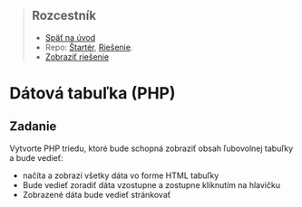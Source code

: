 <div class="hidden">

> ## Rozcestník
> - [Späť na úvod](../../README.md)
> - Repo: [Štartér](/../../tree/main/php/dbtable), [Riešenie](/../../tree/solution/php/dbtable).
> - [Zobraziť riešenie](riesenie.md)
</div>

# Dátová tabuľka (PHP)

## Zadanie

Vytvorte PHP triedu, ktoré bude schopná zobraziť obsah ľubovolnej tabuľky a bude vedieť:

- načíta a zobrazí všetky dáta vo forme HTML tabuľky
- Bude vedieť zoradiť dáta vzostupne a zostupne kliknutím na hlavičku 
- Zobrazené dáta bude vedieť stránkovať

